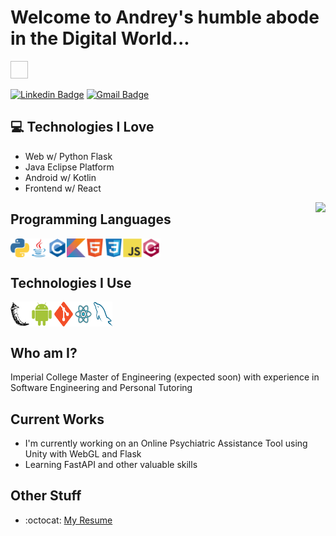 
<h1>Welcome to Andrey's humble abode in the Digital World...</h1> 
<img align="right src="https://media.giphy.com/media/hvRJCLFzcasrR4ia7z/giphy.gif" width="28px" height="28px">


[![Linkedin Badge](https://img.shields.io/badge/-andrey--popov--10x-blue?style=flat-square&logo=Linkedin&logoColor=white&link=https://www.linkedin.com/in/haany-ali)](https://www.linkedin.com/in/haany-ali) 
[![Gmail Badge](https://img.shields.io/badge/-andr10xp@gmail.com-c14438?style=flat-square&logo=Gmail&logoColor=white&link=mailto:andr10xp@gmail.com)](mailto:andr10xp@gmail.com) 
<!-- <p align="left"> <img src="https://komarev.com/ghpvc/?username=Andrey-Kachow" alt="Andrey-Kachow" /> </p> -->

<!-- <div style="text-align: right">There are 10 types of people in the world. Those who get Binary and those who don't.. </div> -->
## :computer: Technologies I Love
* Web w/ Python Flask
* Java Eclipse Platform
* Android w/ Kotlin
* Frontend w/ React

<div align="right" style="background: white; z-index: 100;">
	<img
		align="right" 
		src = "https://github-readme-stats.vercel.app/api/top-langs/?username=Andrey-Kachow&layout=compact">
	
</div>
<h2>
	Programming Languages
</h2> 
<div style="display: flex"> 
	<img src = 'https://github.com/Andrey-Kachow/Andrey-Kachow/blob/main/images/python2.png' height='30'
	/> <img src='https://github.com/Andrey-Kachow/Andrey-Kachow/blob/main/images/java.svg' width='30'
	/> <img src = 'https://github.com/Andrey-Kachow/Andrey-Kachow/blob/main/images/c-original.svg' width='30'
	/> <img src = 'https://github.com/Andrey-Kachow/Andrey-Kachow/blob/main/images/kotlin.svg' width='30'
	/> <img src = 'https://github.com/Andrey-Kachow/Andrey-Kachow/blob/main/images/html.svg' width='30'
	/> <img src = 'https://github.com/Andrey-Kachow/Andrey-Kachow/blob/main/images/css.svg' width='30'
	/> <img src = 'https://github.com/Andrey-Kachow/Andrey-Kachow/blob/main/images/js.svg' width='30'
	/> <img src = 'https://github.com/Andrey-Kachow/Andrey-Kachow/blob/main/images/cpp.svg' width='30'
	/> 
 </div>

<h2 style="border-bottom: 0; box-shadow: 0;">
	 Technologies I Use
</h2> 
 <div style="display: flex"> 
	 <img src = 'https://github.com/Andrey-Kachow/Andrey-Kachow/blob/main/images/flask.png' width='30'
	 /><img src = 'https://github.com/Andrey-Kachow/Andrey-Kachow/blob/main/images/android.svg' height='40'
	 /><img src = 'https://github.com/Andrey-Kachow/Andrey-Kachow/blob/main/images/git.svg' width='30'
	 /><img src = 'https://github.com/Andrey-Kachow/Andrey-Kachow/blob/main/images/react.svg' width='33'
	 /><img src = 'https://github.com/Andrey-Kachow/Andrey-Kachow/blob/main/images/sql.svg' width='30'/> 
	 <!-- <img src = 'https://github.com/Andrey-Kachow/Andrey-Kachow/blob/master/images/nodejs.svg' width='33'/> -->
	<!-- <img src = 'https://github.com/Andrey-Kachow/Andrey-Kachow/blob/main/images/django.svg' height='40'/> -->
 </div>
 
 ## Who am I?
 Imperial College Master of Engineering (expected soon) with experience in Software Engineering and Personal Tutoring

 
## Current Works
 * I'm currently working on an Online Psychiatric Assistance Tool using Unity with WebGL and Flask
 * Learning FastAPI and other valuable skills
 
## Other Stuff
  - :octocat: [My Resume](http://andreypopov.xyz/cv)

<!-- ![Andrey's GitHub stats](https://github-readme-stats.vercel.app/api?username=Andrey-Kachow&show_icons=true&hide=[%22issues%22]) -->
 
 
